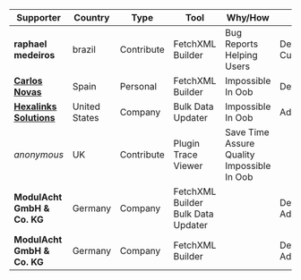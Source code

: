 Supporter|Country|Type|Tool|Why/How|Users|Month
---|---|---|---|---|---|---
**raphael medeiros** | brazil | Contribute | FetchXML Builder | Bug Reports<br/>Helping Users | Developer<br/>Customizer | 2025-04
[**Carlos Novas**](https://www.linkedin.com/in/carlosnovas/) | Spain | Personal | FetchXML Builder | Impossible In Oob | Developer | 2025-02
[**Hexalinks Solutions**](https://www.hexalinks.com/) | United States | Company | Bulk Data Updater | Impossible In Oob | Administrator | 2025-01
_anonymous_ | UK | Contribute | Plugin Trace Viewer | Save Time<br/>Assure Quality<br/>Impossible In Oob |  | 2025-01
**ModulAcht GmbH & Co. KG** | Germany | Company | FetchXML Builder<br/>Bulk Data Updater |  | Developer<br/>Administrator | 2024-11
**ModulAcht GmbH & Co. KG** | Germany | Company | FetchXML Builder |  | Developer<br/>Administrator | 2024-11
